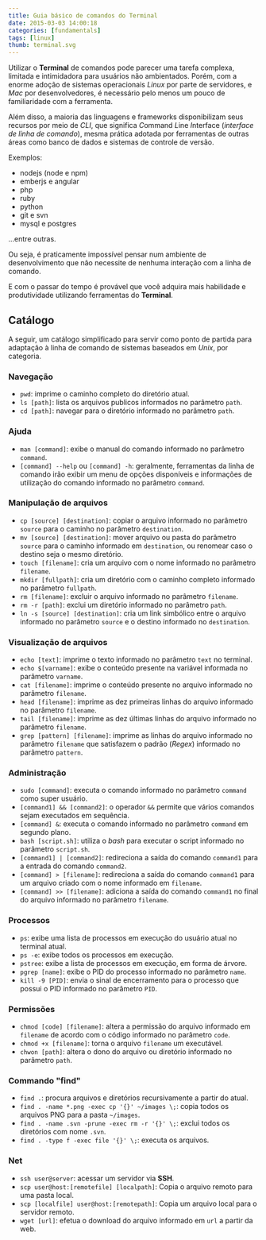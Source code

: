 ```yaml
---
title: Guia básico de comandos do Terminal
date: 2015-03-03 14:00:18
categories: [fundamentals]
tags: [linux]
thumb: terminal.svg
---
```


Utilizar o **Terminal** de comandos pode parecer uma tarefa complexa, limitada e
intimidadora para usuários não ambientados. Porém, com a enorme adoção de sistemas
operacionais *Linux* por parte de servidores, e *Mac* por desenvolvedores, é
necessário pelo menos um pouco de familiaridade com a ferramenta.

Além disso, a maioria das linguagens e frameworks disponibilizam seus recursos
por meio de *CLI*, que significa *C*ommand *L*ine *I*nterface (*interface de linha
de comando*), mesma prática adotada por ferramentas de outras áreas como banco de
dados e sistemas de controle de versão.

Exemplos:

- nodejs (node e npm)
- emberjs e angular
- php
- ruby
- python
- git e svn
- mysql e postgres

...entre outras.

Ou seja, é praticamente impossível pensar num ambiente de desenvolvimento que não
necessite de nenhuma interação com a linha de comando.

E com o passar do tempo é provável que você adquira mais habilidade e
produtividade utilizando ferramentas do **Terminal**.

## Catálogo

A seguir, um catálogo simplificado para servir como ponto de partida para adaptação
à linha de comando de sistemas baseados em *Unix*, por categoria.

### Navegação

  - `pwd`: imprime o caminho completo do diretório atual.
  - `ls [path]`: lista os arquivos publicos informados no parâmetro `path`.
  - `cd [path]`: navegar para o diretório informado no parâmetro `path`.

### Ajuda

  - `man [command]`: exibe o manual do comando informado no parâmetro `command`.
  - `[command] --help` ou `[command] -h`: geralmente, ferramentas da linha de comando
    irão exibir um menu de opções disponíveis e informações de utilização do comando
    informado no parâmetro `command`.

### Manipulação de arquivos

  - `cp [source] [destination]`: copiar o arquivo informado no parâmetro `source`
    para o caminho no parâmetro `destination`.
  - `mv [source] [destination]`: mover arquivo ou pasta do parâmetro `source` para
    o caminho informado em `destination`, ou renomear caso o destino seja o mesmo
    diretório.
  - `touch [filename]`: cria um arquivo com o nome informado no parâmetro `filename`.
  - `mkdir [fullpath]`: cria um diretório com o caminho completo informado no parâmetro `fullpath`.
  - `rm [filename]`: excluir o arquivo informado no parâmetro `filename`.
  - `rm -r [path]`: exclui um diretório informado no parâmetro `path`.
  - `ln -s [source] [destination]`: cria um link simbólico entre o arquivo informado
    no parâmetro `source` e o destino informado no `destination`.

### Visualização de arquivos

  - `echo [text]`: imprime o texto informado no parâmetro `text` no terminal.
  - `echo $[varname]`: exibe o conteúdo presente na variável informada no parâmetro `varname`.
  - `cat [filename]`: imprime o conteúdo presente no arquivo informado no parâmetro `filename`.
  - `head [filename]`: imprime as dez primeiras linhas do arquivo informado no parâmetro `filename`.
  - `tail [filename]`: imprime as dez últimas linhas do arquivo informado no parâmetro `filename`.
  - `grep [pattern] [filename]`: imprime as linhas do arquivo informado no parâmetro `filename` que satisfazem o padrão (*Regex*) informado no parâmetro `pattern`.

### Administração

  - `sudo [command]`: executa o comando informado no parâmetro `command` como super usuário.
  - `[command1] && [command2]`: o operador `&&` permite que vários comandos sejam executados em sequência.
  - `[command] &`: executa o comando informado no parâmetro `command` em segundo plano.
  - `bash [script.sh]`: utiliza o *bash* para executar o script informado no parâmetro `script.sh`.
  - `[command1] | [command2]`: redireciona a saída do comando `command1` para a entrada do
    comando `command2`.
  - `[command] > [filename]`: redireciona a saída do comando `command1` para um
    arquivo criado com o nome informado em `filename`.
  - `[command] >> [filename]`: adiciona a saída do comando `command1` no final do
    arquivo informado no parâmetro `filename`.

### Processos

  - `ps`: exibe uma lista de processos em execução do usuário atual no terminal atual.
  - `ps -e`: exibe todos os processos em execução.
  - `pstree`: exibe a lista de processos em execução, em forma de árvore.
  - `pgrep [name]`: exibe o PID do processo informado no parâmetro `name`.
  - `kill -9 [PID]`: envia o sinal de encerramento para o processo que possui o PID
    informado no parâmetro `PID`.

### Permissões

  - `chmod [code] [filename]`: altera a permissão do arquivo informado em `filename`
    de acordo com o código informado no parâmetro `code`.
  - `chmod +x [filename]`: torna o arquivo `filename` um executável.
  - `chwon [path]`: altera o dono do arquivo ou diretório informado no parâmetro `path`.

### Commando "find"

  - `find .`: procura arquivos e diretórios recursivamente a partir do atual.
  - `find . -name *.png -exec cp '{}' ~/images \;`: copia todos os arquivos PNG para a pasta `~/images`.
  - `find . -name .svn -prune -exec rm -r '{}' \;`: exclui todos os diretórios com nome `.svn`.
  - `find . -type f -exec file '{}' \;`: executa os arquivos.

### Net

  - `ssh user@server`: acessar um servidor via **SSH**.
  - `scp user@host:[remotefile] [localpath]`: Copia o arquivo remoto para uma pasta local.
  - `scp [localfile] user@host:[remotepath]`: Copia um arquivo local para o servidor remoto.
  - `wget [url]`: efetua o download do arquivo informado em `url` a partir da web.
